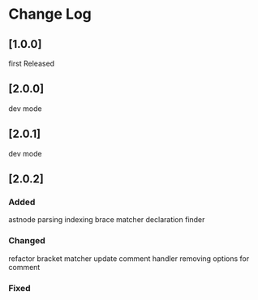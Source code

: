 # Change Log

## [1.0.0]

first Released

## [2.0.0]
dev mode

## [2.0.1]
dev mode

## [2.0.2]

### Added
astnode parsing
indexing
brace matcher 
declaration finder

### Changed
refactor bracket matcher
update comment handler
removing options for comment

### Fixed
